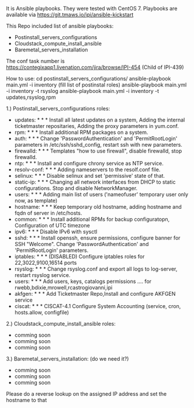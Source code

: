 It is Ansible playbooks. They were tested with CentOS 7.
Playbooks are available via https://git.tmaws.io/ipi/ansible-kickstart

This Repo included list of ansible playbooks:
- Postinstall_servers_configurations
- Cloudstack_compute_install_ansible
- Baremetal_servers_installation

The conf task number is https://contegixapp1.livenation.com/jira/browse/IPI-454 (Child of IPI-439)

How to use:
cd postinstall_servers_configurations/
ansible-playbook main.yml -i inventory	(fill list of postinstal roles)
ansible-playbook main.yml -i inventory -t rsyslog
ansible-playbook main.yml -i inventory -t updates,rsyslog,rpm

1.) Postinstall_servers_configurations roles:

- updates:	*	*	*	Install all latest updates on a system, Adding the internal ticketmaster repositaries, Adding the proxy parameters in yum.conf.
- rpm:		*	*	*	Install additional RPM packages on a system.
- auth:		*	*	*	Change 'PasswordAuthentication' and 'PermitRootLogin' parameters in /etc/ssh/sshd_config, restart ssh with new parameters.
- firewalld:	*	*	*	Templates "how to use firewall", disable firewalld, stop firewalld.
- ntp:		*	*	*	Install and configure chrony service as NTP service.	
- resolv-conf:	*	*	*	Adding nameservers to the resolf.conf file.
- selinux:	*       *       *       Disable selinux and set 'permissive' state of that.
- static-ip:	*       *       *       Changing all network interfaces from DHCP to static configurations. Stop and disable NetworkManager.
- users:	*       *       *       Adding main list of users ('nameofuser' temporary user only now, as template)
- hostname:	*       *       *       Keep temporary old hostname, adding hostname and fqdn of server in /etc/hosts.
- common:	*       *       *       Install additional RPMs for backup configuratopn, Configuration of UTC timezone
- ipv6:		*       *       *       Disable IPv6 with sysctl
- sshd:		*       *       *       Install openssh, ensure permissions, configure banner for SSH "Welcome". Change 'PasswordAuthentication' and 'PermitRootLogin' parameters.
- iptables:	*       *       *       (DISABLED) Configure iptables roles for 22,3022,9100,16514 ports
- rsyslog:	*       *       *       Change rsyslog.conf and export all logs to log-server, restart rsyslog service.
- users:	*       *       *       Add users, keys, catalogs permissions .... for rwebb,bdixie,mrowell,rcastrogiovanni,ipi
- akfgen:	*       *       *       Add Ticketmaster Repo,Install and configure AKFGEN service
- ciscat:	*       *       *       CISCAT-4.1 Configure System Accounting (service, cron, hosts.allow, configfile)

2.) Cloudstack_compute_install_ansible roles:

 - comming soon
 - comming soon
 - comming soon

3.) Baremetal_servers_installation: (do we need it?)

 - comming soon
 - comming soon
 - comming soon

Please do a reverse lookup on the assigned IP address and set the hostname to that
